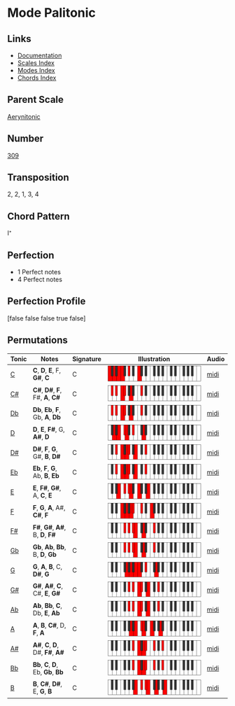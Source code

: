 # Mode Palitonic

## Links

- [Documentation](README.md)
- [Scales Index](Scales.md)
- [Modes Index](Modes.md)
- [Chords Index](Chords.md)

## Parent Scale

[Aerynitonic](ScaleAerynitonic.md)

## Number

[309](https://ianring.com/musictheory/scales/309)

## Transposition

2, 2, 1, 3, 4

## Chord Pattern

I⁺

## Perfection

- 1 Perfect notes
- 4 Perfect notes

## Perfection Profile

[false false false true false]

## Permutations

| Tonic | Notes | Signature | Illustration | Audio |
|-------|-------|-----------|--------------|-------|
| [C](ModeCNaturalPalitonic.md) | **C**, **D**, **E**, F, **G#**, **C** | C | ![CNaturalPalitonic](ModeCNaturalPalitonic.png) | [midi](https://github.com/edipermadi/music/blob/main/docs/ModeCNaturalPalitonic.mid?raw=true) |
| [C#](ModeCSharpPalitonic.md) | **C#**, **D#**, **F**, F#, **A**, **C#** | C | ![CSharpPalitonic](ModeCSharpPalitonic.png) | [midi](https://github.com/edipermadi/music/blob/main/docs/ModeCSharpPalitonic.mid?raw=true) |
| [Db](ModeDFlatPalitonic.md) | **Db**, **Eb**, **F**, Gb, **A**, **Db** | C | ![DFlatPalitonic](ModeDFlatPalitonic.png) | [midi](https://github.com/edipermadi/music/blob/main/docs/ModeDFlatPalitonic.mid?raw=true) |
| [D](ModeDNaturalPalitonic.md) | **D**, **E**, **F#**, G, **A#**, **D** | C | ![DNaturalPalitonic](ModeDNaturalPalitonic.png) | [midi](https://github.com/edipermadi/music/blob/main/docs/ModeDNaturalPalitonic.mid?raw=true) |
| [D#](ModeDSharpPalitonic.md) | **D#**, **F**, **G**, G#, **B**, **D#** | C | ![DSharpPalitonic](ModeDSharpPalitonic.png) | [midi](https://github.com/edipermadi/music/blob/main/docs/ModeDSharpPalitonic.mid?raw=true) |
| [Eb](ModeEFlatPalitonic.md) | **Eb**, **F**, **G**, Ab, **B**, **Eb** | C | ![EFlatPalitonic](ModeEFlatPalitonic.png) | [midi](https://github.com/edipermadi/music/blob/main/docs/ModeEFlatPalitonic.mid?raw=true) |
| [E](ModeENaturalPalitonic.md) | **E**, **F#**, **G#**, A, **C**, **E** | C | ![ENaturalPalitonic](ModeENaturalPalitonic.png) | [midi](https://github.com/edipermadi/music/blob/main/docs/ModeENaturalPalitonic.mid?raw=true) |
| [F](ModeFNaturalPalitonic.md) | **F**, **G**, **A**, A#, **C#**, **F** | C | ![FNaturalPalitonic](ModeFNaturalPalitonic.png) | [midi](https://github.com/edipermadi/music/blob/main/docs/ModeFNaturalPalitonic.mid?raw=true) |
| [F#](ModeFSharpPalitonic.md) | **F#**, **G#**, **A#**, B, **D**, **F#** | C | ![FSharpPalitonic](ModeFSharpPalitonic.png) | [midi](https://github.com/edipermadi/music/blob/main/docs/ModeFSharpPalitonic.mid?raw=true) |
| [Gb](ModeGFlatPalitonic.md) | **Gb**, **Ab**, **Bb**, B, **D**, **Gb** | C | ![GFlatPalitonic](ModeGFlatPalitonic.png) | [midi](https://github.com/edipermadi/music/blob/main/docs/ModeGFlatPalitonic.mid?raw=true) |
| [G](ModeGNaturalPalitonic.md) | **G**, **A**, **B**, C, **D#**, **G** | C | ![GNaturalPalitonic](ModeGNaturalPalitonic.png) | [midi](https://github.com/edipermadi/music/blob/main/docs/ModeGNaturalPalitonic.mid?raw=true) |
| [G#](ModeGSharpPalitonic.md) | **G#**, **A#**, **C**, C#, **E**, **G#** | C | ![GSharpPalitonic](ModeGSharpPalitonic.png) | [midi](https://github.com/edipermadi/music/blob/main/docs/ModeGSharpPalitonic.mid?raw=true) |
| [Ab](ModeAFlatPalitonic.md) | **Ab**, **Bb**, **C**, Db, **E**, **Ab** | C | ![AFlatPalitonic](ModeAFlatPalitonic.png) | [midi](https://github.com/edipermadi/music/blob/main/docs/ModeAFlatPalitonic.mid?raw=true) |
| [A](ModeANaturalPalitonic.md) | **A**, **B**, **C#**, D, **F**, **A** | C | ![ANaturalPalitonic](ModeANaturalPalitonic.png) | [midi](https://github.com/edipermadi/music/blob/main/docs/ModeANaturalPalitonic.mid?raw=true) |
| [A#](ModeASharpPalitonic.md) | **A#**, **C**, **D**, D#, **F#**, **A#** | C | ![ASharpPalitonic](ModeASharpPalitonic.png) | [midi](https://github.com/edipermadi/music/blob/main/docs/ModeASharpPalitonic.mid?raw=true) |
| [Bb](ModeBFlatPalitonic.md) | **Bb**, **C**, **D**, Eb, **Gb**, **Bb** | C | ![BFlatPalitonic](ModeBFlatPalitonic.png) | [midi](https://github.com/edipermadi/music/blob/main/docs/ModeBFlatPalitonic.mid?raw=true) |
| [B](ModeBNaturalPalitonic.md) | **B**, **C#**, **D#**, E, **G**, **B** | C | ![BNaturalPalitonic](ModeBNaturalPalitonic.png) | [midi](https://github.com/edipermadi/music/blob/main/docs/ModeBNaturalPalitonic.mid?raw=true) |
